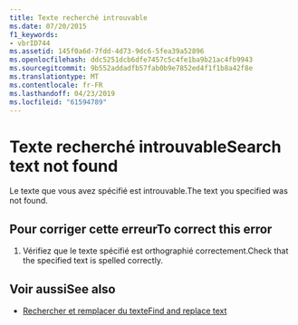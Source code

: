 ```yaml
---
title: Texte recherché introuvable
ms.date: 07/20/2015
f1_keywords:
- vbrID744
ms.assetid: 145f0a6d-7fdd-4d73-9dc6-5fea39a52896
ms.openlocfilehash: ddc5251dcb6dfe7457c5c4fe1ba9b21ac4fb9943
ms.sourcegitcommit: 9b552addadfb57fab0b9e7852ed4f1f1b8a42f8e
ms.translationtype: MT
ms.contentlocale: fr-FR
ms.lasthandoff: 04/23/2019
ms.locfileid: "61594789"
---
```

# <a name="search-text-not-found"></a><span data-ttu-id="78509-102">Texte recherché introuvable</span><span class="sxs-lookup"><span data-stu-id="78509-102">Search text not found</span></span>
<span data-ttu-id="78509-103">Le texte que vous avez spécifié est introuvable.</span><span class="sxs-lookup"><span data-stu-id="78509-103">The text you specified was not found.</span></span>  
  
## <a name="to-correct-this-error"></a><span data-ttu-id="78509-104">Pour corriger cette erreur</span><span class="sxs-lookup"><span data-stu-id="78509-104">To correct this error</span></span>  
  
1. <span data-ttu-id="78509-105">Vérifiez que le texte spécifié est orthographié correctement.</span><span class="sxs-lookup"><span data-stu-id="78509-105">Check that the specified text is spelled correctly.</span></span>  
  
## <a name="see-also"></a><span data-ttu-id="78509-106">Voir aussi</span><span class="sxs-lookup"><span data-stu-id="78509-106">See also</span></span>

- [<span data-ttu-id="78509-107">Rechercher et remplacer du texte</span><span class="sxs-lookup"><span data-stu-id="78509-107">Find and replace text</span></span>](/visualstudio/ide/finding-and-replacing-text)
